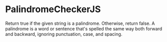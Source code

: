 # PalindromeCheckerJS
Return true if the given string is a palindrome. Otherwise, return false.  A palindrome is a word or sentence that's spelled the same way both forward and backward, ignoring punctuation, case, and spacing.
